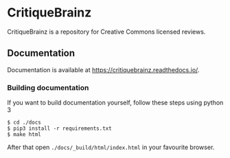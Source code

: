 # CritiqueBrainz

CritiqueBrainz is a repository for Creative Commons licensed reviews.

## Documentation

Documentation is available at https://critiquebrainz.readthedocs.io/.
 
### Building documentation

If you want to build documentation yourself, follow these steps using python 3

    $ cd ./docs
    $ pip3 install -r requirements.txt
    $ make html

After that open `./docs/_build/html/index.html` in your favourite browser.
